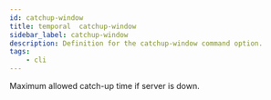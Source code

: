 ```yaml
---
id: catchup-window
title: temporal  catchup-window
sidebar_label: catchup-window
description: Definition for the catchup-window command option.
tags:
	- cli
---
```


 Maximum allowed catch-up time if server is down.
